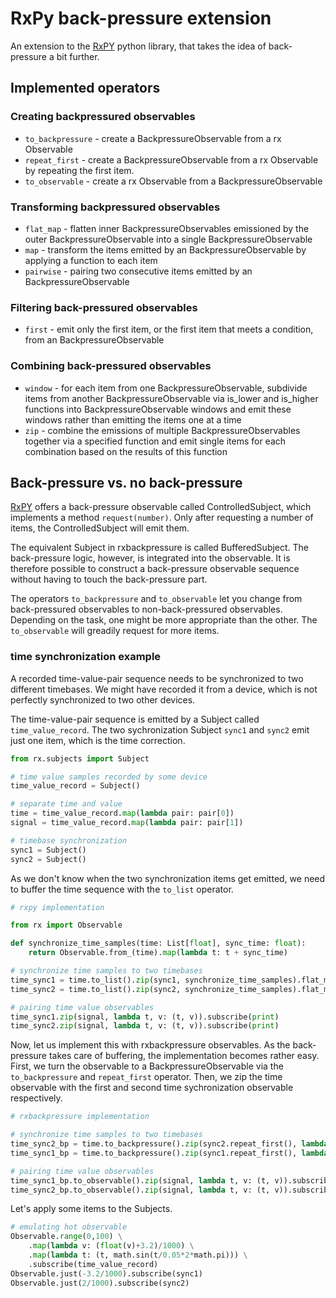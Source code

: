 
RxPy back-pressure extension
============================

An extension to the [RxPY](https://github.com/ReactiveX/RxPY) python 
library, that takes the idea of back-pressure a bit further.


Implemented operators
---------------------

### Creating backpressured observables

- `to_backpressure` - create a BackpressureObservable from a rx Observable
- `repeat_first` - create a BackpressureObservable from a rx Observable by repeating the first item.
- `to_observable` - create a rx Observable from a BackpressureObservable


### Transforming backpressured observables

- `flat_map` - flatten inner BackpressureObservables emissioned by the outer BackpressureObservable into a single BackpressureObservable
- `map` - transform the items emitted by an BackpressureObservable by applying a function to each item
- `pairwise` - pairing two consecutive items emitted by an BackpressureObservable


### Filtering back-pressured observables

- `first` - emit only the first item, or the first item that meets a condition, from an BackpressureObservable


### Combining back-pressured observables

- `window` - for each item from one BackpressureObservable, subdivide items from another BackpressureObservable via is_lower and is_higher functions into BackpressureObservable windows and emit these windows rather than emitting the items one at a time
- `zip` - combine the emissions of multiple BackpressureObservables together via a specified function and emit single items for each combination based on the results of this function



Back-pressure vs. no back-pressure
----------------------------------

[RxPY](https://github.com/ReactiveX/RxPY) offers a back-pressure 
observable called ControlledSubject, which implements a method 
`request(number)`. Only after requesting a number of items, the 
ControlledSubject will emit them.

The equivalent Subject in rxbackpressure is called BufferedSubject. 
The back-pressure logic, however, is integrated into the
observable. It is therefore possible to construct a back-pressure 
observable sequence without having to touch the back-pressure part. 

The operators `to_backpressure` and `to_observable` let you change from
 back-pressured observables to non-back-pressured observables. 
Depending on the task, one might be more appropriate than the other. 
The `to_observable` will greadily request for more items.

### time synchronization example

A recorded time-value-pair sequence needs to be synchronized 
to two different timebases. We might have recorded it from a device, 
which is not perfectly synchronized to two other devices.

The time-value-pair sequence is emitted by a Subject called 
`time_value_record`. The two sychronization Subject `sync1` 
and `sync2` emit just one item, which is the time correction. 

```python
from rx.subjects import Subject

# time value samples recorded by some device
time_value_record = Subject()

# separate time and value
time = time_value_record.map(lambda pair: pair[0])
signal = time_value_record.map(lambda pair: pair[1])

# timebase synchronization
sync1 = Subject()
sync2 = Subject()
```

As we don't know when the two synchronization items get emitted, 
we need to buffer the time sequence with the `to_list` operator.

```python
# rxpy implementation

from rx import Observable

def synchronize_time_samples(time: List[float], sync_time: float):
    return Observable.from_(time).map(lambda t: t + sync_time)

# synchronize time samples to two timebases
time_sync1 = time.to_list().zip(sync1, synchronize_time_samples).flat_map(lambda v: v)
time_sync2 = time.to_list().zip(sync2, synchronize_time_samples).flat_map(lambda v: v)

# pairing time value observables
time_sync1.zip(signal, lambda t, v: (t, v)).subscribe(print)
time_sync2.zip(signal, lambda t, v: (t, v)).subscribe(print)
```

Now, let us implement this with rxbackpressure observables. 
As the back-pressure takes care of buffering,
the implementation becomes rather easy.
First, we turn the observable to a BackpressureObservable 
via the `to_backpressure` and `repeat_first` operator. Then, we zip the
time observable with the first and second time sychronization observable 
respectively.

```python
# rxbackpressure implementation

# synchronize time samples to two timebases
time_sync2_bp = time.to_backpressure().zip(sync2.repeat_first(), lambda t, sync_time: t + sync_time)
time_sync1_bp = time.to_backpressure().zip(sync1.repeat_first(), lambda t, sync_time: t + sync_time)

# pairing time value observables
time_sync1_bp.to_observable().zip(signal, lambda t, v: (t, v)).subscribe(print)
time_sync2_bp.to_observable().zip(signal, lambda t, v: (t, v)).subscribe(print)
```

Let's apply some items to the Subjects.

```python
# emulating hot observable
Observable.range(0,100) \
    .map(lambda v: (float(v)+3.2)/1000) \
    .map(lambda t: (t, math.sin(t/0.05*2*math.pi))) \
    .subscribe(time_value_record)
Observable.just(-3.2/1000).subscribe(sync1)
Observable.just(2/1000).subscribe(sync2)
```